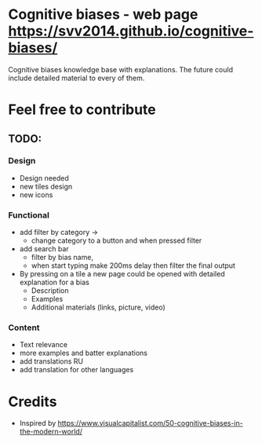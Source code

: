 # Cognitive biases - web page https://svv2014.github.io/cognitive-biases/

 Cognitive biases knowledge base with explanations. The future could include detailed material to every of them.

# Feel free to contribute

## TODO:

### Design
* Design needed
 * new tiles design
 * new icons

### Functional
* add filter by category ->
  * change category to a button and when pressed filter
* add search bar
  * filter by bias name,
  * when start typing make 200ms delay then filter the final output
* By pressing on a tile a new page could be opened with detailed explanation for a bias
  * Description
  * Examples
  * Additional materials (links, picture, video)

### Content 
 * Text relevance
  * more examples and batter explanations
 * add translations RU
 * add translation for other languages

# Credits
* Inspired by https://www.visualcapitalist.com/50-cognitive-biases-in-the-modern-world/
